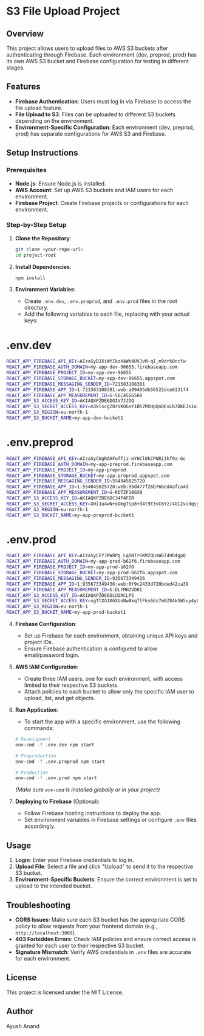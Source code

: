# S3 File Upload Project

## Overview
This project allows users to upload files to AWS S3 buckets after authenticating through Firebase. Each environment (dev, preprod, prod) has its own AWS S3 bucket and Firebase configuration for testing in different stages.

## Features
- **Firebase Authentication**: Users must log in via Firebase to access the file upload feature.
- **File Upload to S3**: Files can be uploaded to different S3 buckets depending on the environment.
- **Environment-Specific Configuration**: Each environment (dev, preprod, prod) has separate configurations for AWS S3 and Firebase.

## Setup Instructions

### Prerequisites
- **Node.js**: Ensure Node.js is installed.
- **AWS Account**: Set up AWS S3 buckets and IAM users for each environment.
- **Firebase Project**: Create Firebase projects or configurations for each environment.

### Step-by-Step Setup

1. **Clone the Repository**:
    ```bash
    git clone <your-repo-url>
    cd project-root
    ```

2. **Install Dependencies**:
    ```bash
    npm install
    ```

3. **Environment Variables**:
   - Create `.env.dev`, `.env.preprod`, and `.env.prod` files in the root directory.
   - Add the following variables to each file, replacing with your actual keys:


# .env.dev    
  ```bash
REACT_APP_FIREBASE_API_KEY=AIzaSyDJXiWYIkzX4Wt4UVJvM-qI_m9drkBncYw
REACT_APP_FIREBASE_AUTH_DOMAIN=my-app-dev-96655.firebaseapp.com
REACT_APP_FIREBASE_PROJECT_ID=my-app-dev-96655
REACT_APP_FIREBASE_STORAGE_BUCKET=my-app-dev-96655.appspot.com
REACT_APP_FIREBASE_MESSAGING_SENDER_ID=721583108381
REACT_APP_FIREBASE_APP_ID=1:721583108381:web:a99405db56522dce6131f4
REACT_APP_FIREBASE_APP_MEASUREMENT_ID=G-56C45GG568
REACT_APP_S3_ACCESS_KEY_ID=AKIAQXPZDE6DOIV7JJDQ
REACT_APP_S3_SECRET_ACCESS_KEY=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
REACT_APP_S3_REGION=eu-north-1
REACT_APP_S3_BUCKET_NAME=my-app-dev-bucket1
```

# .env.preprod
 ```bash
REACT_APP_FIREBASE_API_KEY=AIzaSyCWgRAAFofTjz-wYHCl0kCPNRi1kf9a-Gc
REACT_APP_FIREBASE_AUTH_DOMAIN=my-app-preprod.firebaseapp.com
REACT_APP_FIREBASE_PROJECT_ID=my-app-preprod
REACT_APP_FIREBASE_STORAGE_BUCKET=my-app-preprod.appspot.com
REACT_APP_FIREBASE_MESSAGING_SENDER_ID=554045825720
REACT_APP_FIREBASE_APP_ID=1:554045825720:web:95d477f26b76bed4afca4d
REACT_APP_FIREBASE_APP_MEASUREMENT_ID=G-RDTZF10GX9
REACT_APP_S3_ACCESS_KEY_ID=AKIAQXPZDE6DC34P4FDR
REACT_APP_S3_SECRET_ACCESS_KEY=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
REACT_APP_S3_REGION=eu-north-1
REACT_APP_S3_BUCKET_NAME=my-app-preprod-bucket1
   ```
# .env.prod
 ```bash
REACT_APP_FIREBASE_API_KEY=AIzaSyCEY7KW8Pg_LqONTrSKMZQUsWGT49D4gpQ
REACT_APP_FIREBASE_AUTH_DOMAIN=my-app-prod-b62f6.firebaseapp.com
REACT_APP_FIREBASE_PROJECT_ID=my-app-prod-b62f6
REACT_APP_FIREBASE_STORAGE_BUCKET=my-app-prod-b62f6.appspot.com
REACT_APP_FIREBASE_MESSAGING_SENDER_ID=935673349436
REACT_APP_FIREBASE_APP_ID=1:935673349436:web:0f9c2433d720bded42ca39
REACT_APP_FIREBASE_APP_MEASUREMENT_ID=G-DLFMH2VD01
REACT_APP_S3_ACCESS_KEY_ID=AKIAQXPZDE6DLUIRCLP5
REACT_APP_S3_SECRET_ACCESS_KEY=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
REACT_APP_S3_REGION=eu-north-1
REACT_APP_S3_BUCKET_NAME=my-app-prod-bucket1
   ```


4. **Firebase Configuration**:
   - Set up Firebase for each environment, obtaining unique API keys and project IDs.
   - Ensure Firebase authentication is configured to allow email/password login.

5. **AWS IAM Configuration**:
   - Create three IAM users, one for each environment, with access limited to their respective S3 buckets.
   - Attach policies to each bucket to allow only the specific IAM user to upload, list, and get objects.

6. **Run Application**:
    - To start the app with a specific environment, use the following commands:

    ```bash
    # Development
    env-cmd -f .env.dev npm start

    # Preproduction
    env-cmd -f .env.preprod npm start

    # Production
    env-cmd -f .env.prod npm start
    ```

    *(Make sure `env-cmd` is installed globally or in your project)*

7. **Deploying to Firebase** (Optional):
    - Follow Firebase hosting instructions to deploy the app.
    - Set environment variables in Firebase settings or configure `.env` files accordingly.

## Usage
1. **Login**: Enter your Firebase credentials to log in.
2. **Upload File**: Select a file and click "Upload" to send it to the respective S3 bucket.
3. **Environment-Specific Buckets**: Ensure the correct environment is set to upload to the intended bucket.

## Troubleshooting
- **CORS Issues**: Make sure each S3 bucket has the appropriate CORS policy to allow requests from your frontend domain (e.g., `http://localhost:3000`).
- **403 Forbidden Errors**: Check IAM policies and ensure correct access is granted for each user to their respective S3 bucket.
- **Signature Mismatch**: Verify AWS credentials in `.env` files are accurate for each environment.

## License
This project is licensed under the MIT License.

## Author
Ayush Anand


